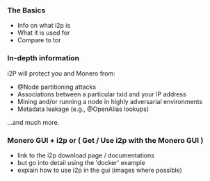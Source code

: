 ### The Basics

- Info on what i2p is
- What it is used for
- Compare to tor

### In-depth information

i2P will protect you and Monero from:

- @Node partitioning attacks
- Associations between a particular txid and your IP address
- Mining and/or running a node in highly adversarial environments
- Metadata leakage (e.g., @OpenAlias lookups)

...and much more.

### Monero GUI + i2p or ( Get / Use i2p with the Monero GUI )

- link to the i2p download page / documentations 
- but go into detail using the 'docker' example
- explain how to use i2p in the gui (images where possible)

